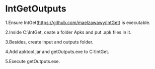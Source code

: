 # IntGetOutputs

1.Ensure IntGet(https://github.com/maelzawawy/IntGet) is executable.

2.Inside C:\IntGet, ceate a folder Apks and put .apk files in it.

3.Besides, create input and outputs folder.

4.Add apktool.jar and getOutputs.exe to C:\IntGet.

5.Execute getOutputs.exe.
